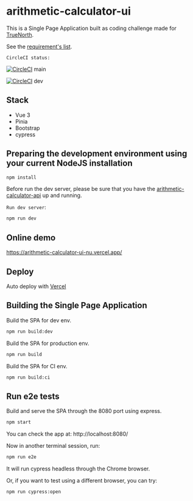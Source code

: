 # arithmetic-calculator-ui

This is a Single Page Application built as coding challenge made for [TrueNorth](https://www.truenorth.co/).

See the [requirement's list](./TrueNorth_LoanPro_Coding_Challenge.pdf).

`CircleCI status:`

[![CircleCI](https://dl.circleci.com/status-badge/img/gh/web2solutions/arithmetic-calculator-ui/tree/main.svg?style=svg)](https://dl.circleci.com/status-badge/redirect/gh/web2solutions/arithmetic-calculator-ui/tree/main) main

[![CircleCI](https://dl.circleci.com/status-badge/img/gh/web2solutions/arithmetic-calculator-ui/tree/dev.svg?style=svg)](https://dl.circleci.com/status-badge/redirect/gh/web2solutions/arithmetic-calculator-ui/tree/dev) dev

## Stack

* Vue 3
* Pinia
* Bootstrap
* cypress


## Preparing the development environment using your current NodeJS installation

```bash
npm install
```

Before run the dev server, please be sure that you have the [arithmetic-calculator-api](https://github.com/web2solutions/arithmetic-calculator-api) up and running.


`Run dev server`:

```bash
npm run dev
```


## Online demo

https://arithmetic-calculator-ui-nu.vercel.app/

## Deploy

Auto deploy with [Vercel](https://vercel.com/)

## Building the Single Page Application

Build the SPA for dev env.

```bash
npm run build:dev
```

Build the SPA for production env.

```bash
npm run build
```

Build the SPA for CI env.

```bash
npm run build:ci
```

## Run e2e tests

Build and serve the SPA through the 8080 port using express.

```bash
npm start
```

You can check the app at: http://localhost:8080/

Now in another terminal session, run: 

```bash
npm run e2e
```

It will run cypress headless through the Chrome browser.

Or, if you want to test using a different browser, you can try:

```bash
npm run cypress:open
```